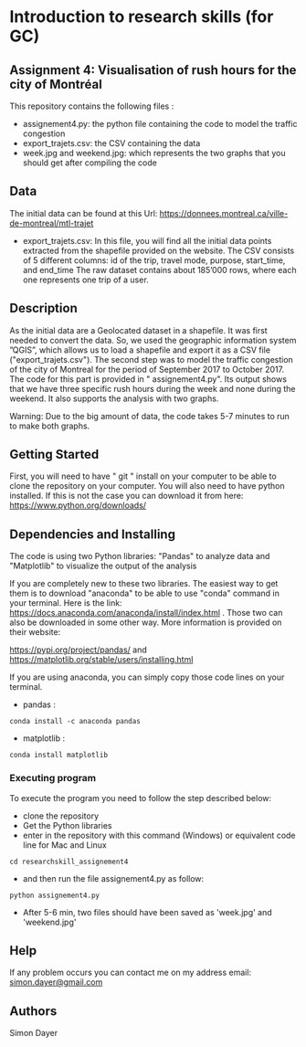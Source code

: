 # Introduction to research skills (for GC)
## Assignment 4: Visualisation of rush hours for the city of Montréal

This repository contains the following files :
* assignement4.py: the python file containing the code to model the traffic congestion
* export_trajets.csv: the CSV containing the data 
* week.jpg and weekend.jpg: which represents the two graphs that you should get after compiling the code

## Data

The initial data can be found at this Url: https://donnees.montreal.ca/ville-de-montreal/mtl-trajet 
* export_trajets.csv: In this file, you will find all the initial data points extracted from the shapefile provided on the website. The CSV consists of 5 different columns: id of the trip, travel mode, purpose, start_time, and end_time
The raw dataset contains about 185’000 rows, where each one represents one trip of a user.

## Description
As the initial data are a Geolocated dataset in a shapefile. It was first needed to convert the data.
So, we used the geographic information system ”QGIS”, which allows us to load a shapefile and export it as a CSV file ("export_trajets.csv").
The second step was to model the traffic congestion of the city of Montreal for the period of September 2017 to October 2017. The code for this part is provided in " assignement4.py". Its output shows that we have three specific rush hours during the week and none during the weekend. It also supports the analysis with two graphs.

Warning: Due to the big amount of data, the code takes 5-7 minutes to run to make both graphs.

## Getting Started

First, you will need to have " git " install on your computer to be able to clone the repository on your computer. You will also need to have python installed. If this is not the case you can download it from here: https://www.python.org/downloads/  

## Dependencies and Installing

The code is using two Python libraries: "Pandas" to analyze data and "Matplotlib" to visualize the output of the analysis 

If you are completely new to these two libraries. The easiest way to get them is to download "anaconda" to be able to use "conda" command in your terminal. Here is the link: https://docs.anaconda.com/anaconda/install/index.html . Those two can also be downloaded in some other way. More information is provided on their website: 

https://pypi.org/project/pandas/ and  https://matplotlib.org/stable/users/installing.html

If you are using anaconda, you can simply copy those code lines on your terminal.

* pandas : 
```
conda install -c anaconda pandas
```

* matplotlib :

```
conda install matplotlib
```

### Executing program

To execute the program you need to follow the step described below:
* clone the repository 
* Get the Python libraries
* enter in the repository with this command (Windows) or equivalent code line for Mac and Linux
```
cd researchskill_assignement4
```
* and then run the file assignement4.py as follow:
```
python assignement4.py
```
* After 5-6 min, two files should have been saved as 'week.jpg' and 'weekend.jpg'


## Help

If any problem occurs you can contact me on my address email: simon.dayer@gmail.com

## Authors

Simon Dayer

